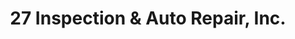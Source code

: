 ---
title: "27 Inspection & Auto Repair, Inc."
url: /tuckahoe/27-inspection-and-auto-repair-inc/
shop: car repair
---